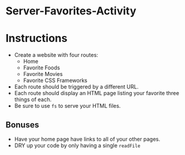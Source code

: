 # Server-Favorites-Activity


# **Instructions**

* Create a website with four routes:
  * Home
  * Favorite Foods
  * Favorite Movies
  * Favorite CSS Frameworks
* Each route should be triggered by a different URL.
* Each route should display an HTML page listing your favorite three things of each.
* Be sure to use `fs` to serve your HTML files.

## Bonuses
* Have your home page have links to all of your other pages.
* DRY up your code by only having a single `readFile`
